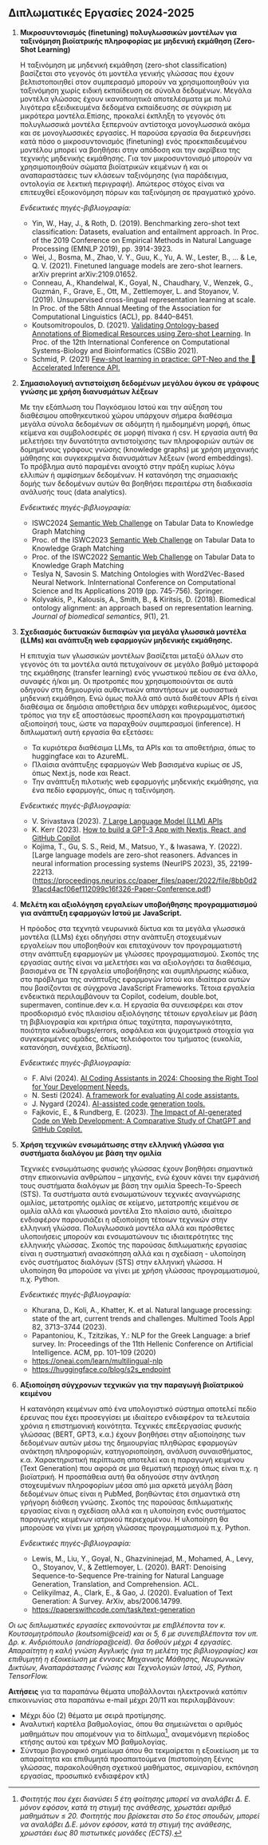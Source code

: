 ## Διπλωματικές Εργασίες 2024-2025


1. **Μικροσυντονισμός (finetuning) πολυγλωσσικών μοντέλων για ταξινόμηση βιοϊατρικής πληροφορίας με μηδενική εκμάθηση (Zero-Shot Learning)**

    Η ταξινόμηση με μηδενική εκμάθηση (zero-shot classification) βασίζεται στο γεγονός ότι μοντέλα γενικής γλώσσας που έχουν βελτιστοποιηθεί στον συμπερασμό μπορούν να χρησιμοποιηθούν για ταξινόμηση χωρίς ειδική εκπαίδευση σε σύνολα δεδομένων. Μεγάλα μοντέλα γλώσσας έχουν ικανοποιητικά αποτελέσματα με πολύ λιγότερα εξειδικευμένα δεδομένα εκπαίδευσης σε σύγκριση με μικρότερα μοντέλα.Επίσης, προκαλεί έκπληξη το γεγονός ότι πολυγλωσσικά μοντέλα ξεπερνούν αντίστοιχα μονογλωσσικά ακόμα και σε μονογλωσσικές εργασίες. Η παρούσα εργασία θα διερευνήσει κατά πόσο ο μικροσυντονισμός (finetuning) ενός προεκπαιδευμένου μοντέλου μπορεί να βοηθήσει στην απόδοση και την ακρίβεια της τεχνικής μηδενικής εκμάθησης. Για τον μικροσυντονισμό μπορούν να χρησιμοποιηθούν σώματα βιοϊατρικών κειμένων ή και οι αναπαραστάσεις των κλάσεων ταξινόμησης (για παράδειγμα, οντολογία σε λεκτική περιγραφή). Απώτερος στόχος είναι να επιτευχθεί εξοικονόμηση πόρων και ταξινόμηση σε πραγματικό χρόνο. 

    *Ενδεικτικές πηγές-βιβλιογραφία:*
    
    - Yin, W., Hay, J., & Roth, D. (2019). Benchmarking zero-shot text classification: Datasets, evaluation and entailment approach. In Proc. of the 2019 Conference on Empirical Methods in Natural Language Processing (EMNLP 2019), pp. 3914-3923.
    - Wei, J., Bosma, M., Zhao, V. Y., Guu, K., Yu, A. W., Lester, B., ... & Le, Q. V. (2021). Finetuned language models are zero-shot learners. arXiv preprint arXiv:2109.01652. 
    - Conneau, A., Khandelwal, K., Goyal, N., Chaudhary, V., Wenzek, G., Guzmán, F., Grave, E., Ott, M., Zettlemoyer, L. and Stoyanov, V. (2019). Unsupervised cross-lingual representation learning at scale. In Proc. of the 58th Annual Meeting of the Association for Computational Linguistics (ACL), pp. 8440–8451.
    - Koutsomitropoulos, D. (2021). [Validating Ontology-based Annotations of Biomedical Resources using Zero-shot Learning](/pdf/csbio2021.pdf). In Proc. of the 12th International Conference on Computational Systems-Biology and Bioinformatics (CSBio 2021). 
    - Schmid, P. (2021) [Few-shot learning in practice: GPT-Neo and the 🤗 Accelerated Inference API.](https://huggingface.co/blog/few-shot-learning-gpt-neo-and-inference-api)

 
2. **Σημασιολογική αντιστοίχιση δεδομένων μεγάλου όγκου σε γράφους γνώσης με χρήση διανυσμάτων λέξεων**

    Με την εξάπλωση του Παγκόσμιου Ιστού και την αύξηση του διαθέσιμου αποθηκευτικού χώρου υπάρχουν σήμερα διαθέσιμα μεγάλα σύνολα δεδομένων σε αδόμητη ή ημιδομημένη μορφή, όπως κείμενα και συμβολοσειρές σε μορφή πίνακα ή csv. Η εργασία αυτή θα μελετήσει την δυνατότητα αντιστοίχισης των πληροφοριών αυτών σε δομημένους γράφους γνώσης (knowledge graphs) με χρήση μηχανικής μάθησης και συγκεκριμένα διανυσμάτων λέξεων (word embeddings). Το πρόβλημα αυτό παραμένει ανοιχτό στην πράξη κυρίως λόγω ελλιπών ή αμφίσημων δεδομένων. Η κατανόηση της σημασιακής δομής των δεδομένων αυτών θα βοηθήσει περαιτέρω στη διαδικασία ανάλυσής τους (data analytics).
   
    *Ενδεικτικές πηγές-βιβλιογραφία:*
   
    - ISWC2024 [Semantic Web Challenge](https://sem-tab-challenge.github.io/2024/) on Tabular Data to Knowledge Graph Matching
    - Proc. of the ISWC2023 [Semantic Web Challenge](https://ceur-ws.org/Vol-3557/) on Tabular Data to Knowledge Graph Matching
    - Proc. of the ISWC2022 [Semantic Web Challenge](https://ceur-ws.org/Vol-3320/) on Tabular Data to Knowledge Graph Matching
    - Teslya N, Savosin S. Matching Ontologies with Word2Vec-Based Neural Network. InInternational Conference on Computational Science and Its Applications 2019  (pp. 745-756). Springer.
    - Kolyvakis, P., Kalousis, A., Smith, B., & Kiritsis, D. (2018). Biomedical ontology alignment: an approach based on representation learning. *Journal of biomedical semantics*, *9*(1), 21.


3. **Σχεδιασμός δικτυακών διεπαφών για μεγάλα γλωσσικά μοντέλα (LLMs) και ανάπτυξη web εφαρμογών μηδενικής εκμάθησης.**  
	
	Η επιτυχία των γλωσσικών μοντέλων βασίζεται μεταξύ άλλων στο γεγονός ότι τα μοντέλα αυτά πετυχαίνουν σε μεγάλο βαθμό μεταφορά της εκμάθησης (transfer learning) ενός γνωστικού πεδίου σε ένα άλλο, συναφές ή/και μη. Οι προτροπές που χρησιμοποιούνται σε αυτά οδηγούν στη δημιουργία αυθεντικών απαντήσεων με ουσιαστικά μηδενική εκμάθηση. Ενώ όμως πολλά από αυτά διαθέτουν APIs ή είναι διαθέσιμα σε δημόσια αποθετήρια δεν υπάρχει καθιερωμένος, άμεσος τρόπος για την εξ αποστάσεως προσπέλαση και προγραμματιστική αξιοποίησή τους, ώστε να παραχθούν συμπερασμοί (inference). Η διπλωματική αυτή εργασία θα εξετάσει:

    - Τα κυριότερα διαθέσιμα LLMs, τα APIs και τα αποθετήρια, όπως το huggingface και το AzureML.
    - Πλαίσια ανάπτυξης εφαρμογών Web βασισμένα κυρίως σε JS, όπως Next.js, node και React.
    - Την ανάπτυξη πιλοτικής web εφαρμογής μηδενικής εκμάθησης, για ένα πεδίο εφαρμογής, όπως η ταξινόμηση.
   
    *Ενδεικτικές πηγές-βιβλιογραφία:*
   
    - V. Srivastava (2023). [7 Large Language Model (LLM) APIs](https://nordicapis.com/7-large-language-model-llm-apis/)
    - K. Kerr (2023). [How to build a GPT-3 App with Nextjs, React, and GitHub Copilot](https://github.blog/developer-skills/github/how-to-build-a-gpt-3-app-with-nextjs-react-and-github-copilot/)
    - Kojima, T., Gu, S. S., Reid, M., Matsuo, Y., & Iwasawa, Y. (2022). [Large language models are zero-shot reasoners. Advances in neural information processing systems (NeurIPS 2023), 35, 22199-22213.(https://proceedings.neurips.cc/paper_files/paper/2022/file/8bb0d291acd4acf06ef112099c16f326-Paper-Conference.pdf)


4. **Μελέτη και αξιολόγηση εργαλείων υποβοήθησης προγραμματισμού για ανάπτυξη εφαρμογών Ιστού με JavaScript.**

   Η πρόοδος στα τεχνητά νευρωνικά δίκτυα και τα μεγάλα γλωσσικά μοντέλα (LLMs) έχει οδηγήσει στην ανάπτυξη στοχευμένων εργαλείων που υποβοηθούν και επιταχύνουν τον προγραμματιστή στην ανάπτυξη εφαρμογών με γλώσσες προγραμματισμού. Σκοπός της εργασίας αυτής είναι να μελετήσει και να αξιολογήσει τα διαθέσιμα, βασισμένα σε ΤΝ εργαλεία υποβοήθησης και συμπλήρωσης κώδικα, στο πρόβλημα της ανάπτυξης εφαρμογών Ιστού και ιδιαίτερα αυτών που βασίζονται σε σύγχρονα JavaScript Frameworks. Τέτοια εργαλεία ενδεικτικά περιλαμβάνουν τα Copilot, codeium, double.bot, supermaven, continue.dev κ.α. Η εργασία θα συνεισφέρει και στον προσδιορισμό ενός πλαισίου αξιολόγησης τέτοιων εργαλείων με βάση τη βιβλιογραφία και κριτήρια όπως ταχύτητα, παραγωγικότητα, ποιότητα κώδικα/bugs/errors, ασφάλεια και ψυχομετρικά στοιχεία για συγκεκριμένες ομάδες, όπως τελειόφοιτοι του τμήματος (ευκολία, κατανόηση, συνέχεια, βελτίωση).
    
    *Ενδεικτικές πηγές-βιβλιογραφία:*

    - F. Alvi (2024). [AI Coding Assistants in 2024: Choosing the Right Tool for Your Development Needs.](https://opencv.org/blog/ai-coding-assistants/)
    - N. Sesti (2024). [A framework for evaluating AI code assistants.](https://blog.continue.dev/a-framework-for-evaluating-ai-code-assistants/)
    - J. Nygard (2024). [AI-assisted code generation tools.](https://oulurepo.oulu.fi/handle/10024/50546)
    - Fajkovic, E., & Rundberg, E. (2023). [The Impact of AI-generated Code on Web Development: A Comparative Study of ChatGPT and GitHub Copilot.](https://www.diva-portal.org/smash/record.jsf?pid=diva2:1769082)


6. **Χρήση τεχνικών ενσωμάτωσης στην ελληνική γλώσσα για συστήματα διαλόγου με βάση την ομιλία**  
	
	Τεχνικές ενσωμάτωσης φυσικής γλώσσας έχουν βοηθήσει σημαντικά στην επικοινωνία ανθρώπου – μηχανής, ενώ έχουν κάνει την εμφάνισή τους συστήματα διαλόγων με βάση την ομιλία Speech-To-Speech (STS). Τα συστήματα αυτά ενσωματώνουν τεχνικές αναγνώρισης ομιλίας, μετατροπής ομιλίας σε κείμενο, μετατροπής κειμένου σε ομιλία αλλά και γλωσσικά μοντέλα Στο πλαίσιο αυτό, ιδιαίτερο ενδιαφέρον παρουσιάζει η αξιοποίηση τέτοιων τεχνικών στην ελληνική γλώσσα. Πολυγλωσσικά μοντέλα αλλά και πρόσθετες υλοποιήσεις μπορούν και ενσωματώνουν τις ιδιαιτερότητες της ελληνικής γλώσσας. Σκοπός της παρούσας διπλωματικής εργασίας είναι η συστηματική ανασκόπηση αλλά και η σχεδίαση - υλοποίηση ενός συστήματος διαλόγων (STS) στην ελληνική γλώσσα. Η υλοποίηση θα μπορούσε να γίνει με χρήση γλώσσας προγραμματισμού, π.χ. Python.
 
	*Ενδεικτικές πηγές-βιβλιογραφία:*
	- Khurana, D., Koli, A., Khatter, K. et al. Natural language processing: state of the art, current trends and challenges. Multimed Tools Appl 82, 3713–3744 (2023). 
	- Papantoniou, K., Tzitzikas, Y.: NLP for the Greek Language: a brief survey. In: Proceedings of the 11th Hellenic Conference on Artificial Intelligence. ACM, pp. 101–109 (2020)
	- https://oneai.com/learn/multilingual-nlp
	- https://huggingface.co/blog/s2s_endpoint


7. **Αξιοποίηση σύγχρονων τεχνικών για την παραγωγή βιοϊατρικού κειμένου**

    Η κατανόηση κειμένων από ένα υπολογιστικό σύστημα αποτελεί πεδίο έρευνας που έχει προσεγγίσει με ιδιαίτερο ενδιαφέρον τα τελευταία χρόνια η επιστημονική κοινότητα. Τεχνικές επεξεργασίας φυσικής γλώσσας (BERT, GPT3, κ.α.) έχουν βοηθήσει στην αξιοποίησης των δεδομένων αυτών μέσω της δημιουργίας πληθώρας εφαρμογών ανάκτηση πληροφοριών, κατηγοριοποίηση, ανάλυση συναισθήματος, κ.α. Χαρακτηριστική περίπτωση αποτελεί και η παραγωγή  κειμένου  (Text Generation) που αφορά σε μια θεματική περιοχή όπως είναι π.χ. η βιοϊατρική. Η προσπάθεια αυτή θα οδηγούσε στην άντληση στοχευμένων πληροφορίων μέσα από μια αρκετά μεγάλη βάση δεδομένων όπως είναι η PubMed, βοηθώντας έτσι σημαντικά στη γρήγορη διάθεση γνώσης. Σκοπός της παρούσας διπλωματικής εργασίας είναι η σχεδίαση αλλά και η υλοποίηση ενός συστήματος παραγωγής κειμένων ιατρικού περιεχομένου. Η υλοποίηση θα μπορούσε να γίνει με χρήση γλώσσας προγραμματισμού π.χ. Python.
    
    *Ενδεικτικές πηγές-βιβλιογραφία:*
    
    - Lewis, M., Liu, Y., Goyal, N., Ghazvininejad, M., Mohamed, A., Levy, O., Stoyanov, V., & Zettlemoyer, L. (2020). BART: Denoising Sequence-to-Sequence Pre-training for Natural Language Generation, Translation, and Comprehension. ACL.
    - Celikyilmaz, A., Clark, E., & Gao, J. (2020). Evaluation of Text Generation: A Survey. ArXiv, abs/2006.14799. 
    - https://paperswithcode.com/task/text-generation    

    
    
*Οι ως διπλωματικές εργασίες εκπονούνται με επιβλέποντα τον κ. Κουτσομητρόπουλο (koutsomi@ceid) και οι 5, 6 με συνεπιβλέποντα τον υπ. Δρ. κ. Ανδριόπουλο (andriopa@ceid). Θα δοθούν μέχρι 4 εργασίες. 
Απαραίτητη η καλή γνώση Αγγλικής (για τη μελέτη της βιβλιογραφίας) και επιθυμητή η εξοικείωση με έννοιες Μηχανικής Μάθησης, Νευρωνικών Δικτύων, Αναπαράστασης Γνώσης και Τεχνολογιών Ιστού, JS, Python, TensorFlow.*

**Αιτήσεις**  για τα παραπάνω θέματα υποβάλλονται ηλεκτρονικά κατόπιν επικοινωνίας στα παραπάνω e-mail μέχρι 20/11 και περιλαμβάνουν:

- Μέχρι δύο (2) θέματα με σειρά προτίμησης.
- Αναλυτική καρτέλα βαθμολογίας, όπου θα σημειώνεται ο αριθμός μαθημάτων που απομένουν για το δίπλωμα[^1], αναμενόμενη περίοδος κτήσης αυτού και τρέχων ΜΟ βαθμολογίας.
- Σύντομο βιογραφικό σημείωμα όπου θα τεκμαίρεται η εξοικείωση με τα απαραίτητα και επιθυμητά προαπαιτούμενα (πιστοποίηση ξένης γλώσσας, παρακολούθηση σχετικού μαθήματος, σεμιναρίου, εκπόνηση εργασίας, προσωπικό ενδιαφέρον κτλ)

[^1]: *Φοιτητής που έχει διανύσει 5 έτη φοίτησης μπορεί να αναλάβει Δ. Ε. μόνον εφόσον, κατά τη στιγμή της ανάθεσης, χρωστάει αριθμό μαθημάτων ≤ 20. Φοιτητής που βρίσκεται στο 5ο έτος σπουδών, μπορεί να αναλάβει Δ.Ε. μόνον εφόσον, κατά τη στιγμή της ανάθεσης, χρωστάει έως 80 πιστωτικές μονάδες (ECTS).*
